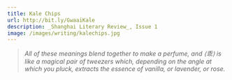 ```yaml
---
title: Kale Chips
url: http://bit.ly/GwaaiKale
description: _Shanghai Literary Review_, Issue 1
image: /images/writing/kalechips.jpg
---
```

> _All of these meanings blend together to make a perfume, and ⟨乖⟩ is like a magical pair of tweezers which, depending on the angle at which you pluck, extracts the essence of vanilla, or lavender, or rose._